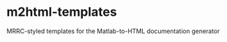 m2html-templates
================

MRRC-styled templates for the Matlab-to-HTML documentation generator
